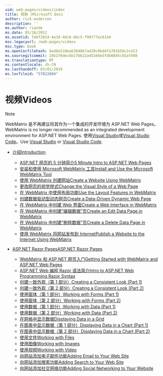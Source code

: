 ```yaml
---
uid: web-pages/videos/index
title: 视频 |Microsoft Docs
author: rick-anderson
description: ''
ms.author: riande
ms.date: 05/18/2012
ms.assetid: febf2824-4e3d-4dc6-84c5-f99777ec6144
msc.legacyurl: /web-pages/videos
msc.type: book
ms.openlocfilehash: 8ad0a510ea62848b7a429c0bd4fa781b50c2ce53
ms.sourcegitcommit: 24b1f6decbb17bb22a45166e5fdb0845c65af498
ms.translationtype: MT
ms.contentlocale: zh-CN
ms.lasthandoff: 03/01/2019
ms.locfileid: "57022604"
---
```

<a name="videos"></a><span data-ttu-id="fc580-102">视频</span><span class="sxs-lookup"><span data-stu-id="fc580-102">Videos</span></span>
====================

> [!NOTE] 
> <span data-ttu-id="fc580-103">WebMatrix 是不再建议将其作为一个集成的开发环境为 ASP.NET Web Pages。</span><span class="sxs-lookup"><span data-stu-id="fc580-103">WebMatrix is no longer recommended as an integrated development environment for ASP.NET Web Pages.</span></span> <span data-ttu-id="fc580-104">使用[Visual Studio](xref:aspnet/web-pages/overview/getting-started/program-asp-net-web-pages-in-visual-studio)或[Visual Studio Code](https://code.visualstudio.com/)。</span><span class="sxs-lookup"><span data-stu-id="fc580-104">Use [Visual Studio](xref:aspnet/web-pages/overview/getting-started/program-asp-net-web-pages-in-visual-studio) or [Visual Studio Code](https://code.visualstudio.com/).</span></span>

- [<span data-ttu-id="fc580-105">介绍</span><span class="sxs-lookup"><span data-stu-id="fc580-105">Introduction</span></span>](introduction/index.md)

    - [<span data-ttu-id="fc580-106">ASP.NET 网页的 5 分钟简介</span><span class="sxs-lookup"><span data-stu-id="fc580-106">5 Minute Intro to ASP.NET Web Pages</span></span>](introduction/5-minute-introduction-to-aspnet-web-pages.md)
    - [<span data-ttu-id="fc580-107">安装和使用 Microsoft WebMatrix 工具</span><span class="sxs-lookup"><span data-stu-id="fc580-107">Install and Use the Microsoft WebMatrix Tool</span></span>](introduction/install-and-use-the-microsoft-webmatrix-tool.md)
    - [<span data-ttu-id="fc580-108">使用 WebMatrix 创建网站</span><span class="sxs-lookup"><span data-stu-id="fc580-108">Create a Website Using WebMatrix</span></span>](introduction/create-a-website-using-webmatrix.md)
    - [<span data-ttu-id="fc580-109">更改网页的视觉样式</span><span class="sxs-lookup"><span data-stu-id="fc580-109">Change the Visual Style of a Web Page</span></span>](introduction/change-the-visual-style-of-a-web-page.md)
    - [<span data-ttu-id="fc580-110">在 WebMatrix 中使用布局功能</span><span class="sxs-lookup"><span data-stu-id="fc580-110">Use the Layout Features in WebMatrix</span></span>](introduction/use-the-layout-features-in-webmatrix.md)
    - [<span data-ttu-id="fc580-111">创建数据驱动型动态网页</span><span class="sxs-lookup"><span data-stu-id="fc580-111">Create a Data-Driven Dynamic Web Page</span></span>](introduction/create-a-data-driven-dynamic-web-page.md)
    - [<span data-ttu-id="fc580-112">在 WebMatrix 中创建 Web 界面</span><span class="sxs-lookup"><span data-stu-id="fc580-112">Create a Web Interface in WebMatrix</span></span>](introduction/create-a-web-interface-in-webmatrix.md)
    - [<span data-ttu-id="fc580-113">在 WebMatrix 中创建“编辑数据”页</span><span class="sxs-lookup"><span data-stu-id="fc580-113">Create an Edit Data Page in WebMatrix</span></span>](introduction/create-an-edit-data-page-in-webmatrix.md)
    - [<span data-ttu-id="fc580-114">在 WebMatrix 中创建“删除数据”页</span><span class="sxs-lookup"><span data-stu-id="fc580-114">Create a Delete Data Page in WebMatrix</span></span>](introduction/create-a-delete-data-page-in-webmatrix.md)
    - [<span data-ttu-id="fc580-115">使用 WebMatrix 将网站发布到 Internet</span><span class="sxs-lookup"><span data-stu-id="fc580-115">Publish a Website to the Internet Using WebMatrix</span></span>](introduction/publish-a-website-to-the-internet-using-webmatrix.md)
- [<span data-ttu-id="fc580-116">ASP.NET Razor Pages</span><span class="sxs-lookup"><span data-stu-id="fc580-116">ASP.NET Razor Pages</span></span>](aspnet-razor-pages/index.md)

    - [<span data-ttu-id="fc580-117">WebMatrix 和 ASP.NET 网页入门</span><span class="sxs-lookup"><span data-stu-id="fc580-117">Getting Started with WebMatrix and ASP.NET Web Pages</span></span>](aspnet-razor-pages/getting-started-with-webmatrix-and-aspnet-web-pages.md)
    - [<span data-ttu-id="fc580-118">ASP.NET Web 编程 Razor 语法简介</span><span class="sxs-lookup"><span data-stu-id="fc580-118">Intro to ASP.NET Web Programming Razor Syntax</span></span>](aspnet-razor-pages/introduction-to-aspnet-web-programming-using-the-razor-syntax.md)
    - [<span data-ttu-id="fc580-119">创建一致外观（第 1 部分）</span><span class="sxs-lookup"><span data-stu-id="fc580-119">Creating a Consistent Look (Part 1)</span></span>](aspnet-razor-pages/creating-a-consistent-look-part-1.md)
    - [<span data-ttu-id="fc580-120">创建一致外观（第 2 部分）</span><span class="sxs-lookup"><span data-stu-id="fc580-120">Creating a Consistent Look (Part 2)</span></span>](aspnet-razor-pages/creating-a-consistent-look-part-2.md)
    - [<span data-ttu-id="fc580-121">使用窗体（第 1 部分）</span><span class="sxs-lookup"><span data-stu-id="fc580-121">Working with Forms (Part 1)</span></span>](aspnet-razor-pages/working-with-forms-part-1.md)
    - [<span data-ttu-id="fc580-122">使用窗体（第 2 部分）</span><span class="sxs-lookup"><span data-stu-id="fc580-122">Working with Forms (Part 2)</span></span>](aspnet-razor-pages/working-with-forms-part-2.md)
    - [<span data-ttu-id="fc580-123">使用数据（第 1 部分）</span><span class="sxs-lookup"><span data-stu-id="fc580-123">Working with Data (Part 1)</span></span>](aspnet-razor-pages/working-with-data-part-1.md)
    - [<span data-ttu-id="fc580-124">使用数据（第 2 部分）</span><span class="sxs-lookup"><span data-stu-id="fc580-124">Working with Data (Part 2)</span></span>](aspnet-razor-pages/working-with-data-part-2.md)
    - [<span data-ttu-id="fc580-125">在网格中显示数据</span><span class="sxs-lookup"><span data-stu-id="fc580-125">Displaying Data in a Grid</span></span>](aspnet-razor-pages/displaying-data-in-a-grid.md)
    - [<span data-ttu-id="fc580-126">在图表中显示数据（第 1 部分）</span><span class="sxs-lookup"><span data-stu-id="fc580-126">Displaying Data in a Chart (Part 1)</span></span>](aspnet-razor-pages/displaying-data-in-a-chart-part-1.md)
    - [<span data-ttu-id="fc580-127">在图表中显示数据（第 2 部分）</span><span class="sxs-lookup"><span data-stu-id="fc580-127">Displaying Data in a Chart (Part 2)</span></span>](aspnet-razor-pages/displaying-data-in-a-chart-part-2.md)
    - [<span data-ttu-id="fc580-128">使用文件</span><span class="sxs-lookup"><span data-stu-id="fc580-128">Working with Files</span></span>](aspnet-razor-pages/working-with-files.md)
    - [<span data-ttu-id="fc580-129">使用图像</span><span class="sxs-lookup"><span data-stu-id="fc580-129">Working with Images</span></span>](aspnet-razor-pages/working-with-images.md)
    - [<span data-ttu-id="fc580-130">使用视频</span><span class="sxs-lookup"><span data-stu-id="fc580-130">Working with Video</span></span>](aspnet-razor-pages/working-with-video.md)
    - [<span data-ttu-id="fc580-131">向网站添加电子邮件功能</span><span class="sxs-lookup"><span data-stu-id="fc580-131">Adding Email to Your Web Site</span></span>](aspnet-razor-pages/adding-email-to-your-web-site.md)
    - [<span data-ttu-id="fc580-132">向网站添加搜索功能</span><span class="sxs-lookup"><span data-stu-id="fc580-132">Adding Search to Your Web Site</span></span>](aspnet-razor-pages/adding-search-to-your-web-site.md)
    - [<span data-ttu-id="fc580-133">向网站添加社交网络功能</span><span class="sxs-lookup"><span data-stu-id="fc580-133">Adding Social Networking to Your Website</span></span>](aspnet-razor-pages/adding-social-networking-to-your-website.md)
